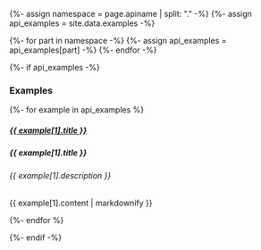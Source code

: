 {%- assign namespace = page.apiname | split: "." -%}
{%- assign api_examples = site.data.examples -%}

{%- for part in namespace -%}
{%- assign api_examples = api_examples[part] -%}
{%- endfor -%}

{%- if api_examples -%}
<h3>Examples</h3>

<div class="accordion">
{%- for example in api_examples %}
  <div class="card">
    <div class="card-header">
      <h5 class="mb-0">
        <a class="btn-link" data-toggle="collapse" href="#{{ example[0] }}" role="button" aria-expanded="true" aria-controls="{{ example[0] }}">
          {{ example[1].title }}
        </a>
      </h5>
    </div>
    <div class="collapse show" id="{{ example[0] }}">
      <div class="card-body">
        <h5 class="card-title">{{ example[1].title }}</h5>
        <h6 class="card-subtitle mb-2 text-muted">{{ example[1].description }}</h6>
        <p class="card-text">{{ example[1].content | markdownify }}</p>
      </div>
    </div>
  </div>
{%- endfor %}
</div>

{%- endif -%}
